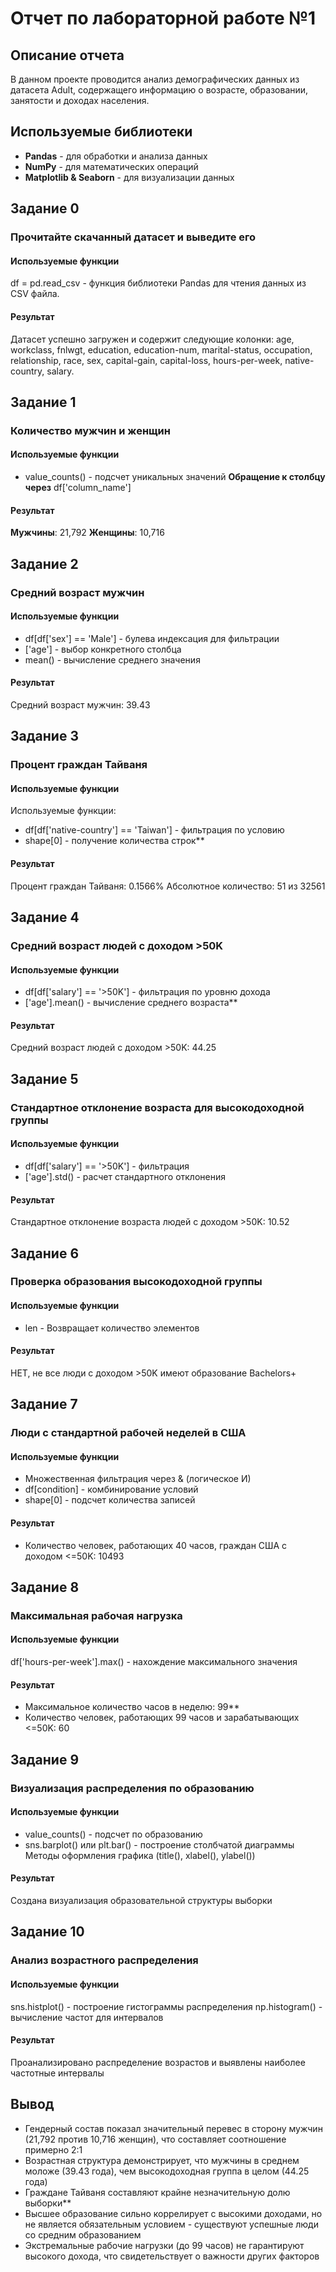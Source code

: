 # Отчет по лабораторной работе №1
## Описание отчета
В данном проекте проводится анализ демографических данных из датасета Adult, содержащего информацию о возрасте, образовании, занятости и доходах населения.
## Используемые библиотеки
- **Pandas** - для обработки и анализа данных
- **NumPy** - для математических операций
- **Matplotlib & Seaborn** - для визуализации данных
## Задание 0
### Прочитайте скачанный датасет и выведите его
#### Используемые функции
df = pd.read_csv - функция библиотеки Pandas для чтения данных из CSV файла.
#### Результат
Датасет успешно загружен и содержит следующие колонки: age, workclass, fnlwgt, education, education-num, marital-status, occupation, relationship, race, sex, capital-gain, capital-loss, hours-per-week, native-country, salary.
## Задание 1
### Количество мужчин и женщин
#### Используемые функции
- value_counts() - подсчет уникальных значений
**Обращение к столбцу через** df['column_name']
#### Результат
**Мужчины**: 21,792
**Женщины**: 10,716
## Задание 2
### Средний возраст мужчин
#### Используемые функции
- df[df['sex'] == 'Male'] - булева индексация для фильтрации
- ['age'] - выбор конкретного столбца
- mean() - вычисление среднего значения
#### Результат
Средний возраст мужчин: 39.43
## Задание 3
### Процент граждан Тайваня
#### Используемые функции
Используемые функции:
- df[df['native-country'] == 'Taiwan'] - фильтрация по условию
- shape[0] - получение количества строк**
#### Результат
Процент граждан Тайваня: 0.1566%
Абсолютное количество: 51 из 32561
## Задание 4
### Средний возраст людей с доходом >50K
#### Используемые функции
- df[df['salary'] == '>50K'] - фильтрация по уровню дохода
- ['age'].mean() - вычисление среднего возраста**
#### Результат
Средний возраст людей с доходом >50K: 44.25
## Задание 5
### Стандартное отклонение возраста для высокодоходной группы
#### Используемые функции
- df[df['salary'] == '>50K'] - фильтрация
- ['age'].std() - расчет стандартного отклонения
#### Результат
Стандартное отклонение возраста людей с доходом >50K: 10.52
## Задание 6
### Проверка образования высокодоходной группы
#### Используемые функции
- len - Возвращает количество элементов
#### Результат
НЕТ, не все люди с доходом >50K имеют образование Bachelors+
## Задание 7
### Люди с стандартной рабочей неделей в США
#### Используемые функции
- Множественная фильтрация через & (логическое И)
- df[condition] - комбинирование условий
- shape[0] - подсчет количества записей
#### Результат
- Количество человек, работающих 40 часов, граждан США с доходом <=50K: 10493
## Задание 8
### Максимальная рабочая нагрузка
#### Используемые функции
df['hours-per-week'].max() - нахождение максимального значения
#### Результат
- Максимальное количество часов в неделю: 99**
- Количество человек, работающих 99 часов и зарабатывающих <=50K: 60
## Задание 9
### Визуализация распределения по образованию
#### Используемые функции
- value_counts() - подсчет по образованию
- sns.barplot() или plt.bar() - построение столбчатой диаграммы
Методы оформления графика (title(), xlabel(), ylabel())
#### Результат
Создана визуализация образовательной структуры выборки
## Задание 10
### Анализ возрастного распределения
#### Используемые функции
sns.histplot() - построение гистограммы распределения
np.histogram() - вычисление частот для интервалов
#### Результат
Проанализировано распределение возрастов и выявлены наиболее частотные интервалы
## Вывод
- Гендерный состав показал значительный перевес в сторону мужчин (21,792 против 10,716 женщин), что составляет соотношение примерно 2:1
- Возрастная структура демонстрирует, что мужчины в среднем моложе (39.43 года), чем высокодоходная группа в целом (44.25 года)
- Граждане Тайваня составляют крайне незначительную долю выборки**
- Высшее образование сильно коррелирует с высокими доходами, но не является обязательным условием - существуют успешные люди со средним образованием
- Экстремальные рабочие нагрузки (до 99 часов) не гарантируют высокого дохода, что свидетельствует о важности других факторов

